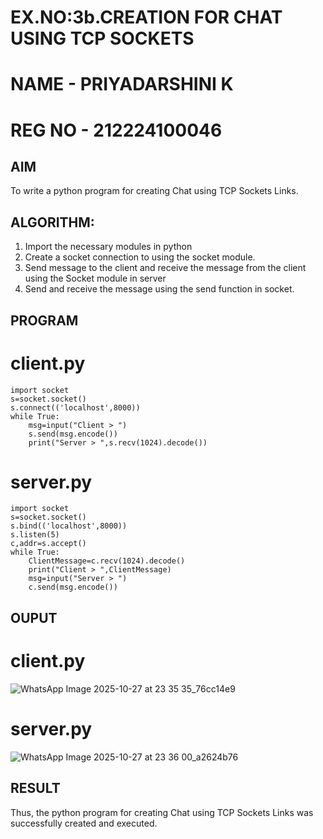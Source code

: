 # EX.NO:3b.CREATION FOR CHAT USING TCP SOCKETS
# NAME - PRIYADARSHINI K
# REG NO - 212224100046
## AIM
To write a python program for creating Chat using TCP Sockets Links.
## ALGORITHM:
1. Import the necessary modules in python
2. Create a socket connection to using the socket module.
3. Send message to the client and receive the message from the client using the Socket module in
 server
4. Send and receive the message using the send function in socket.
## PROGRAM
# client.py
```
import socket
s=socket.socket()
s.connect(('localhost',8000))
while True:
    msg=input("Client > ")
    s.send(msg.encode())
    print("Server > ",s.recv(1024).decode())
```

# server.py
```
import socket
s=socket.socket()
s.bind(('localhost',8000))
s.listen(5)
c,addr=s.accept()
while True:
    ClientMessage=c.recv(1024).decode()
    print("Client > ",ClientMessage)
    msg=input("Server > ")
    c.send(msg.encode())
```

## OUPUT
# client.py
![WhatsApp Image 2025-10-27 at 23 35 35_76cc14e9](https://github.com/user-attachments/assets/69fae517-9598-4165-bb8e-9871a31289b5)

# server.py
![WhatsApp Image 2025-10-27 at 23 36 00_a2624b76](https://github.com/user-attachments/assets/a5be403e-8b45-4136-a78b-50824259bb3a)


## RESULT
Thus, the python program for creating Chat using TCP Sockets Links was successfully 
created and executed.
